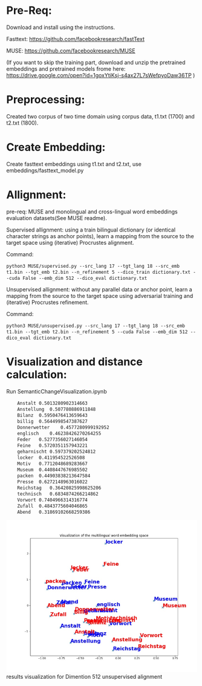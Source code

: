 Pre-Req:
==================

Download and install using the instructions.

Fasttext: https://github.com/facebookresearch/fastText

MUSE: https://github.com/facebookresearch/MUSE

(If you want to skip the training part, download and unzip the pretrained embeddings and pretrained models frome here: https://drive.google.com/open?id=1goxYtiKsj-s4ax27L7sWefpyoDaw36TP )


Preprocessing:
=======================================
Created two corpus of two time domain using corpus data, t1.txt (1700) and t2.txt (1800).


Create Embedding:
=======================================

Create fasttext embeddings using t1.txt and t2.txt, use embeddings/fasttext_model.py

Allignment:
=======================================

pre-req: MUSE and monolingual and cross-lingual word embeddings evaluation datasets(See MUSE readme).

Supervised allignment: 
using a train bilingual dictionary (or identical character strings as anchor points), learn a mapping from the source to the target space using (iterative) Procrustes alignment.

Command:

    python3 MUSE/supervised.py --src_lang 17 --tgt_lang 18 --src_emb t1.bin --tgt_emb t2.bin --n_refinement 5 --dico_train dictionary.txt --cuda False --emb_dim 512 --dico_eval dictionary.txt

Unsupervised allignment: 
without any parallel data or anchor point, learn a mapping from the source to the target space using adversarial training and (iterative) Procrustes refinement.

Command:

    python3 MUSE/unsupervised.py --src_lang 17 --tgt_lang 18 --src_emb t1.bin --tgt_emb t2.bin --n_refinement 5 --cuda False --emb_dim 512 --dico_eval dictionary.txt

Visualization and distance calculation:
=======================================

Run     SemanticChangeVisualization.ipynb

        Anstalt	0.5013280902314663
        Anstellung	0.507780886911848
        Bilanz	0.5950476413659643
        billig	0.5644998547387627
        Donnerwetter	0.4577280999192952
        englisch	0.46238426270264255
        Feder	0.5277356027146054
        Feine	0.5720351157943221
        geharnischt	0.597379202524812
        locker	0.411954522526508
        Motiv	0.7712048689283667
        Museum	0.4408447676985502
        packen	0.44903838213647584
        Presse	0.6272148963016022
        Reichstag	0.36420825998625206
        technisch	0.6834874266214862
        Vorwort	0.7404966314316774
        Zufall	0.4843775604046865
        Abend	0.31869102668259386

![results visualization for Dimention 512 unsupervised alignment](distance.jpg)
results visualization for Dimention 512 unsupervised alignment

